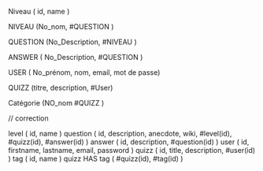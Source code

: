 Niveau ( id, name )

NIVEAU (No_nom, #QUESTION )

QUESTION (No_Description,  #NIVEAU )
    
ANSWER ( No_Description, #QUESTION )

USER ( No_prénom, nom, email, mot de passe)
 
QUIZZ (titre, description, #User)
   
Catégorie (NO_nom #QUIZZ )



// correction

level ( id, name )
question ( id, description, anecdote, wiki, #level(id), #quizz(id), #answer(id) )
answer ( id, description, #question(id) )
user ( id, firstname, lastname, email, password )
quizz ( id, title, description, #user(id) )
tag ( id, name ) 
quizz HAS tag ( #quizz(id), #tag(id) )